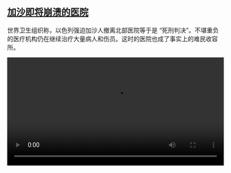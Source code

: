 <!--1697537823000-->
[加沙即将崩溃的医院](https://www.dw.com/zh/%E5%8A%A0%E6%B2%99%E5%8D%B3%E5%B0%86%E5%B4%A9%E6%BA%83%E7%9A%84%E5%8C%BB%E9%99%A2/a-67118752)
------

<p>世界卫生组织称，以色列强迫加沙人撤离北部医院等于是 “死刑判决”。不堪重负的医疗机构仍在继续治疗大量病人和伤员。这时的医院也成了事实上的难民收容所。</small></p><video src="https://tvdownloaddw-a.akamaihd.net/dwtv_video/flv/vdt_zh/2023/bchi231017_001_hospital_01r_AVC_1280x720.mp4" controls style="width:100%"></video>
